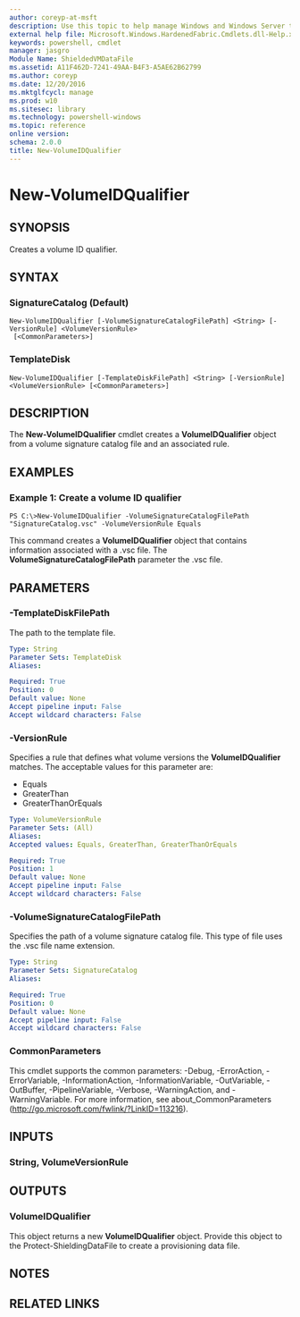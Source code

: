```yaml
---
author: coreyp-at-msft
description: Use this topic to help manage Windows and Windows Server technologies with Windows PowerShell.
external help file: Microsoft.Windows.HardenedFabric.Cmdlets.dll-Help.xml
keywords: powershell, cmdlet
manager: jasgro
Module Name: ShieldedVMDataFile
ms.assetid: A11F462D-7241-49AA-B4F3-A5AE62B62799
ms.author: coreyp
ms.date: 12/20/2016
ms.mktglfcycl: manage
ms.prod: w10
ms.sitesec: library
ms.technology: powershell-windows
ms.topic: reference
online version: 
schema: 2.0.0
title: New-VolumeIDQualifier
---
```


# New-VolumeIDQualifier

## SYNOPSIS
Creates a volume ID qualifier.

## SYNTAX

### SignatureCatalog (Default)
```
New-VolumeIDQualifier [-VolumeSignatureCatalogFilePath] <String> [-VersionRule] <VolumeVersionRule>
 [<CommonParameters>]
```

### TemplateDisk
```
New-VolumeIDQualifier [-TemplateDiskFilePath] <String> [-VersionRule] <VolumeVersionRule> [<CommonParameters>]
```

## DESCRIPTION
The **New-VolumeIDQualifier** cmdlet creates a **VolumeIDQualifier** object from a volume signature catalog file and an associated rule.

## EXAMPLES

### Example 1: Create a volume ID qualifier
```
PS C:\>New-VolumeIDQualifier -VolumeSignatureCatalogFilePath "SignatureCatalog.vsc" -VolumeVersionRule Equals
```

This command creates a **VolumeIDQualifier** object that contains information associated with a .vsc file.
The **VolumeSignatureCatalogFilePath** parameter the .vsc file.

## PARAMETERS

### -TemplateDiskFilePath
The path to the template file.

```yaml
Type: String
Parameter Sets: TemplateDisk
Aliases: 

Required: True
Position: 0
Default value: None
Accept pipeline input: False
Accept wildcard characters: False
```

### -VersionRule
Specifies a rule that defines what volume versions the **VolumeIDQualifier** matches.
The acceptable values for this parameter are:

- Equals
- GreaterThan
- GreaterThanOrEquals

```yaml
Type: VolumeVersionRule
Parameter Sets: (All)
Aliases: 
Accepted values: Equals, GreaterThan, GreaterThanOrEquals

Required: True
Position: 1
Default value: None
Accept pipeline input: False
Accept wildcard characters: False
```

### -VolumeSignatureCatalogFilePath
Specifies the path of a volume signature catalog file.
This type of file uses the .vsc file name extension.

```yaml
Type: String
Parameter Sets: SignatureCatalog
Aliases: 

Required: True
Position: 0
Default value: None
Accept pipeline input: False
Accept wildcard characters: False
```

### CommonParameters
This cmdlet supports the common parameters: -Debug, -ErrorAction, -ErrorVariable, -InformationAction, -InformationVariable, -OutVariable, -OutBuffer, -PipelineVariable, -Verbose, -WarningAction, and -WarningVariable. For more information, see about_CommonParameters (http://go.microsoft.com/fwlink/?LinkID=113216).

## INPUTS

### String, VolumeVersionRule

## OUTPUTS

### VolumeIDQualifier
This object returns a new **VolumeIDQualifier** object.
Provide this object to the Protect-ShieldingDataFile to create a provisioning data file.

## NOTES

## RELATED LINKS



